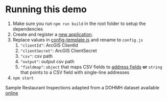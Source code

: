 # Running this demo

1. Make sure you run `npm run build` in the root folder to setup the dependencies
2. Create and register a [new application](https://developers.arcgis.com/documentation/core-concepts/security-and-authentication/accessing-arcgis-online-services/).
3. Replace values in [config-template.js](/demos/batch-geocoder-node/config-template.js) and rename to `config.js`
   1. `"clientId"`: ArcGIS ClientId
   2. `"clientSecret"`: ArcGIS ClientSecret
   3. `"csv"`: csv path
   4. `"output"`: output csv path
   5. `"fieldmap"`: `object` that maps CSV fields to [address fields](https://developers.arcgis.com/arcgis-rest-js/api-reference/arcgis-rest-geocoding/IAddressBulk/) **or** `string` that points to a CSV field with single-line addresses
4. `npm start`

Sample Restaurant Inspections adapted from a DOHMH dataset available [online](https://data.cityofnewyork.us/Health/DOHMH-New-York-City-Restaurant-Inspection-Results/xx67-kt59/data)
